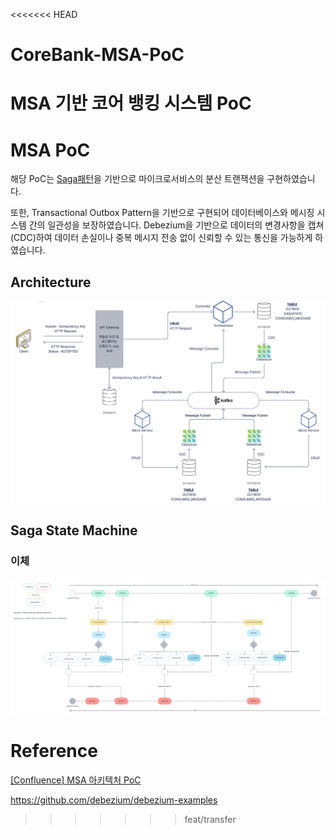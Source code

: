 <<<<<<< HEAD
# CoreBank-MSA-PoC
MSA 기반 코어 뱅킹 시스템 PoC
=======
# MSA PoC
해당 PoC는 [Saga패턴](https://microservices.io/patterns/data/saga.html)을 기반으로 마이크로서비스의 분산 트랜잭션을 구현하였습니다. 

또한, Transactional Outbox Pattern을 기반으로 구현되어 데이터베이스와 메시징 시스템 간의 일관성을 보장하였습니다. Debezium을 기반으로 데이터의 변경사항을 캡쳐(CDC)하여 데이터 손실이나 중복 메시지 전송 없이 신뢰할 수 있는 통신을 가능하게 하였습니다.

## Architecture
![Architecture](./image/Architecture.png)

## Saga State Machine
### 이체
![Transfer Saga State Machine](./image/TransferSagaStateMachine.png)

# Reference
[[Confluence] MSA 아키텍처 PoC](https://tmaxfintechofficial.atlassian.net/wiki/spaces/FT/pages/272728258/CoreBank+MSA+PoC)

https://github.com/debezium/debezium-examples
>>>>>>> feat/transfer
